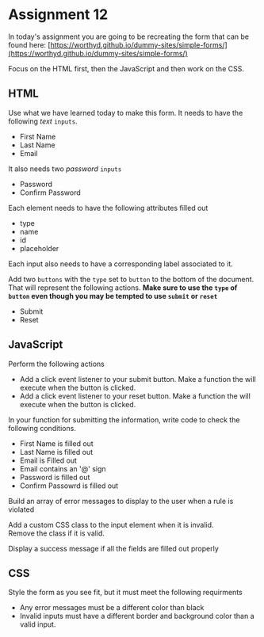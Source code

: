# Assignment 12 

In today's assignment you are going to be recreating the form that can be found here: [https://worthyd.github.io/dummy-sites/simple-forms/](https://worthyd.github.io/dummy-sites/simple-forms/)

Focus on the HTML first, then the JavaScript and then work on the CSS.

## HTML
Use what we have learned today to make this form.  It needs to have the following *text* `inputs`.

- First Name
- Last Name
- Email

It also needs two *password* `inputs`

- Password
- Confirm Password

Each element needs to have the following attributes filled out

- type
- name
- id
- placeholder

Each input also needs to have a corresponding label associated to it.

Add two `buttons` with the `type` set to `button` to the bottom of the document. That will represent the following actions.  **Make sure to use the `type` of `button` even though you may be tempted to use `submit` or `reset`**

- Submit
- Reset

## JavaScript
Perform the following actions
- Add a click event listener to your submit button. Make a function the will execute when the button is clicked.
- Add a click event listener to your reset button. Make a function the will execute when the button is clicked.

In your function for submitting the information, write code to check the following conditions.

- First Name is filled out
- Last Name is filled out
- Email is Filled out
- Email contains an '@' sign
- Password is filled out
- Confirm Passowrd is filled out

Build an array of error messages to display to the user when a rule is violated

Add a custom CSS class to the input element when it is invalid.  
Remove the class if it is valid.

Display a success message if all the fields are filled out properly


## CSS
Style the form as you see fit, but it must meet the following requirments

- Any error messages must be a different color than black
- Invalid inputs must have a different border and background color than a valid input.
